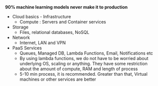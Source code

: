  **90% machine learning models never make it to production**
 
 
 
 - Cloud basics - Infrastructure
 	- Compute :  Servers and Container services
- Storage
	- Files, relational databases, NoSQL
- Network
	- Internet, LAN and VPN
- PaaS Services
	- Queues, Managed DB, Lambda Functions, Email, Notifications etc
	- By using lambda functions, we do not have to be worried about underlying OS, scaling or anything. They have some restriction about the amount of compute, RAM and length of process
	- 5-10 min process, it is recommended. Greater than that, Virtual machines or other services are better



